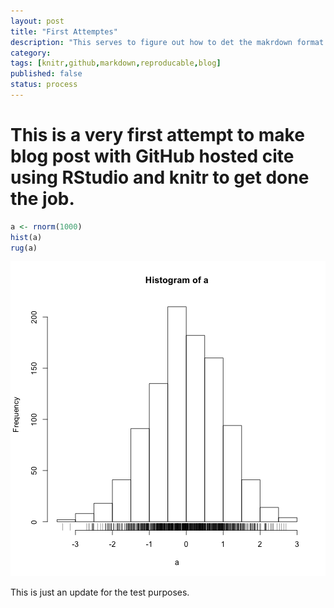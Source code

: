 ```yaml
---
layout: post
title: "First Attemptes"
description: "This serves to figure out how to det the makrdown format reports published on github hosted blog."
category: 
tags: [knitr,github,markdown,reproducable,blog]
published: false
status: process
---
```



This is a very first attempt to make blog post with GitHub hosted cite using RStudio and knitr to get done the job.
========================================================

```r
a <- rnorm(1000)
hist(a)
rug(a)
```

![plot of chunk unnamed-chunk-1](figure/unnamed-chunk-1.png) 


This is just an update for the test purposes. 

